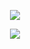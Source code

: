 <p align="center">
    <a href="https://github.com/radoveneanuvlad">
  <img src="https://i.postimg.cc/rpJYzZd3/about-1.png"/>
    </a>
</p>

<p align="center">
  <a href="https://github.com/radoveneanuvlad">
    <img src="https://discord.c99.nl/widget/theme-4/222681758875910145.png"/>
     </a>
</p>

